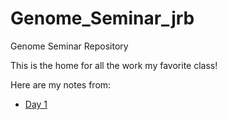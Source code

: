 # Genome_Seminar_jrb
Genome Seminar Repository

This is the home for all the work my favorite class!

Here are my notes from:
 * [Day 1](https://github.com/jrb7027/Genome_Seminar_jrb/blob/main/Day1.md)
